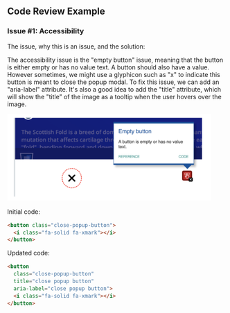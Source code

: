 ## Code Review Example

### Issue #1: Accessibility

The issue, why this is an issue, and the solution:

The accessibility issue is the "empty button" issue, meaning that the button is either empty or has no value text. A button should also have a value. However sometimes, we might use a glyphicon such as "x" to indicate this button is meant to close the popup modal. To fix this issue, we can add an "aria-label" attribute. It's also a good idea to add the "title" attribute, which will show the "title" of the image as a tooltip when the user hovers over the image.

<img src="../images/code-review-issue.png" height=200 alt="screenshot showing an aaccessibility issue on the image with the close button">

Initial code:

```html
<button class="close-popup-button">
  <i class="fa-solid fa-xmark"></i>
</button>
```

Updated code:

```html
<button
  class="close-popup-button"
  title="close popup button"
  aria-label="close popup button">
  <i class="fa-solid fa-xmark"></i>
</button>
```
